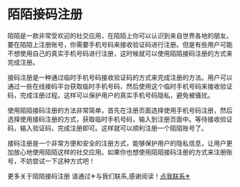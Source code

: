 # 陌陌接码注册

陌陌是一款非常受欢迎的社交应用，在陌陌上你可以认识到来自世界各地的朋友。要在陌陌上注册账号，你需要手机号码来接收验证码进行注册。但是有些用户可能不想使用自己的真实手机号码进行注册，这时候就可以使用陌陌接码注册的方式来完成注册。

接码注册是一种通过临时手机号码接收验证码的方式来完成注册的方法。用户可以通过一些在线接码平台获取临时手机号码，然后使用这个临时手机号码来接收验证码，完成注册过程。这样可以保护用户的真实手机号码隐私，避免被骚扰。

使用陌陌接码注册的方法非常简单，首先在注册页面选择使用手机号码注册，然后选择使用接码注册的方式，获取临时手机号码，输入到注册页面中。等待接收验证码，输入验证码，完成注册即可。这样就可以顺利注册一个陌陌账号了。

接码注册是一个非常方便和安全的注册方式，能够保护用户的隐私信息，让用户更加放心地使用陌陌这样的社交应用。如果你也想使用陌陌接码注册的方式来注册账号，不妨尝试一下这种方式吧！

更多关于陌陌接码注册 请通过✈与我们联系,感谢阅读！[点我联系✈](https://img.G208.com)